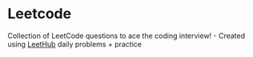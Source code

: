 # Leetcode
Collection of LeetCode questions to ace the coding interview! - Created using [LeetHub](https://github.com/QasimWani/LeetHub)
daily problems + practice
